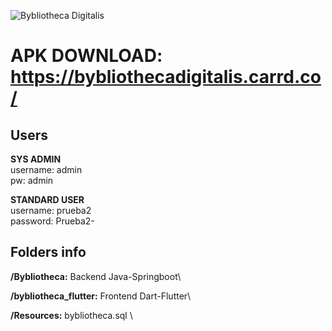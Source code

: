 ![Bybliotheca Digitalis](https://bybliothecadigitalis.carrd.co/assets/images/image01.png?v=1044d291)

# APK DOWNLOAD: https://bybliothecadigitalis.carrd.co/

## **Users**

  __SYS ADMIN__\
    username: admin\
    pw: admin
  
  __STANDARD USER__\
    username: prueba2  \
    password: Prueba2-

## **Folders info**

__/Bybliotheca:__ Backend Java-Springboot\

__/bybliotheca_flutter:__ Frontend Dart-Flutter\

__/Resources:__ bybliotheca.sql \




